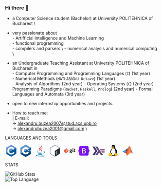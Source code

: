 ### Hi there 👋

<!--
**alexandrubuzea/alexandrubuzea** is a ✨ _special_ ✨ repository because its `README.md` (this file) appears on your GitHub profile.

Here are some ideas to get you started:

- 🔭 I’m currently working on ...
- 🌱 I’m currently learning ...
- 👯 I’m looking to collaborate on ...
- 🤔 I’m looking for help with ...
- 💬 Ask me about ...
- 📫 How to reach me: ...
- 😄 Pronouns: ...
- ⚡ Fun fact: ...
-->

- a Computer Science student (Bachelor) at University POLITEHNICA of Bucharest \
- very passionate about \
      - Artifficial Intelligence and Machine Learning \
      - functional programming \
      - compilers and parsers \ 
      - numerical analysis and numerical computing \
- an Undergraduate Teaching Assistant at University POLITEHNICA of Bucharest in \
      - Computer Programming and Programming Languages (`C`) (1st year) \
      - Numerical Methods (`MATLAB`/`GNU Octave`) (1st year) \
      - Analysis of Algorithms (2nd year)
      - Operating Systems (`C`) (2nd year)
      - Programming Paradigms (`Racket`, `Haskell`, `Prolog`) (2nd year)
      - Formal Languages and Automata (3rd year)
- open to new internship opportunities and projects.

- How to reach me: \
  | E-mail: \
    -> alexandru.buzea2007@stud.acs.upb.ro \
    -> alexandrubuzea2001@gmail.com \

LANGUAGES AND TOOLS

<div>
  <img src="https://github.com/devicons/devicon/blob/master/icons/c/c-original.svg" title="C" alt="C" width="40" height="40"/>&nbsp;
  <img src="https://github.com/devicons/devicon/blob/master/icons/cplusplus/cplusplus-original.svg" title="C++" alt="C++" width="40" height="40"/>&nbsp;
  <img src="https://github.com/devicons/devicon/blob/master/icons/java/java-original.svg" title="Java" alt="Java" width="40" height="40"/>&nbsp;
  <img src="https://github.com/devicons/devicon/blob/master/icons/bash/bash-original.svg" title="bash" alt="bash" width="40" height="40"/>&nbsp;
  <img src="https://github.com/devicons/devicon/blob/master/icons/git/git-original-wordmark.svg" title="Git" alt="Git" width="40" height="40"/>&nbsp;
  <img src="https://github.com/devicons/devicon/blob/master/icons/bootstrap/bootstrap-original.svg" title="Bootstrap" alt="Bootstrap" width="40" height="40"/>&nbsp;
  <img src="https://github.com/devicons/devicon/blob/master/icons/haskell/haskell-original.svg" title="Haskell" alt="Haskell" width="40" height="40"/>&nbsp;
  <img src="https://github.com/devicons/devicon/blob/master/icons/linux/linux-original.svg" title="Linux" alt="Linux" width="40" height="40"/>&nbsp;
  <img src="https://github.com/devicons/devicon/blob/master/icons/matlab/matlab-original.svg" title="Matlab" alt="Matlab" width="40" height="40"/>&nbsp;
</div>

STATS

<p>
    <img alt = "GitHub Stats" src="https://github-readme-stats.vercel.app/api?username=alexandrubuzea&show_icons=true&icon_color=000000&hide_border=true&title_color=5391FE&text_color=555">
    <br>
    <img alt = "Top Language" src="https://github-readme-stats.vercel.app/api/top-langs/?username=alexandrubuzea&hide=html,&hide_border=true&title_color=5391FE&text_color=555"
</p>
